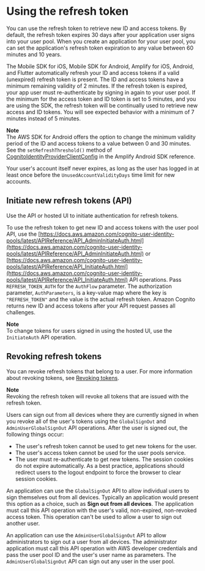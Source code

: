 # Using the refresh token<a name="amazon-cognito-user-pools-using-the-refresh-token"></a>

You can use the refresh token to retrieve new ID and access tokens\. By default, the refresh token expires 30 days after your application user signs into your user pool\. When you create an application for your user pool, you can set the application's refresh token expiration to any value between 60 minutes and 10 years\. 

The Mobile SDK for iOS, Mobile SDK for Android, Amplify for iOS, Android, and Flutter automatically refresh your ID and access tokens if a valid \(unexpired\) refresh token is present\. The ID and access tokens have a minimum remaining validity of 2 minutes\. If the refresh token is expired, your app user must re\-authenticate by signing in again to your user pool\. If the minimum for the access token and ID token is set to 5 minutes, and you are using the SDK, the refresh token will be continually used to retrieve new access and ID tokens\. You will see expected behavior with a minimum of 7 minutes instead of 5 minutes\.

**Note**  
The AWS SDK for Android offers the option to change the minimum validity period of the ID and access tokens to a value between 0 and 30 minutes\. See the `setRefreshThreshold()` method of [CognitoIdentityProviderClientConfig](https://github.com/aws-amplify/aws-sdk-android/blob/main/aws-android-sdk-cognitoidentityprovider/src/main/java/com/amazonaws/mobileconnectors/cognitoidentityprovider/util/CognitoIdentityProviderClientConfig.java) in the Amplify Android SDK reference\.

Your user's account itself never expires, as long as the user has logged in at least once before the `UnusedAccountValidityDays` time limit for new accounts\.

## Initiate new refresh tokens \(API\)<a name="amazon-cognito-user-pools-using-the-refresh-token_initiate-token"></a>

Use the API or hosted UI to initiate authentication for refresh tokens\.

To use the refresh token to get new ID and access tokens with the user pool API, use the [https://docs.aws.amazon.com/cognito-user-identity-pools/latest/APIReference/API_AdminInitiateAuth.html](https://docs.aws.amazon.com/cognito-user-identity-pools/latest/APIReference/API_AdminInitiateAuth.html) or [https://docs.aws.amazon.com/cognito-user-identity-pools/latest/APIReference/API_InitiateAuth.html](https://docs.aws.amazon.com/cognito-user-identity-pools/latest/APIReference/API_InitiateAuth.html) API operations\. Pass `REFRESH_TOKEN_AUTH` for the `AuthFlow` parameter\. The authorization parameter, `AuthParameters`, is a key\-value map where the key is `"REFRESH_TOKEN"` and the value is the actual refresh token\. Amazon Cognito returns new ID and access tokens after your API request passes all challenges\.

**Note**  
To change tokens for users signed in using the hosted UI, use the `InitiateAuth` API operation\.

## Revoking refresh tokens<a name="amazon-cognito-identity-user-pools-revoking-all-tokens-for-user"></a>

You can revoke refresh tokens that belong to a user\. For more information about revoking tokens, see [Revoking tokens](token-revocation.md)\. 

**Note**  
Revoking the refresh token will revoke all tokens that are issued with the refresh token\.

Users can sign out from all devices where they are currently signed in when you revoke all of the user's tokens using the `GlobalSignOut` and `AdminUserGlobalSignOut` API operations\. After the user is signed out, the following things occur:
+ The user's refresh token cannot be used to get new tokens for the user\.
+ The user's access token cannot be used for the user pools service\.
+ The user must re\-authenticate to get new tokens\. The session cookies do not expire automatically\. As a best practice, applications should redirect users to the logout endpoint to force the browser to clear session cookies\.

An application can use the `GlobalSignOut` API to allow individual users to sign themselves out from all devices\. Typically an application would present this option as a choice, such as **Sign out from all devices**\. The application must call this API operation with the user's valid, non\-expired, non\-revoked access token\. This operation can't be used to allow a user to sign out another user\.

An application can use the `AdminUserGlobalSignOut` API to allow administrators to sign out a user from all devices\. The administrator application must call this API operation with AWS developer credentials and pass the user pool ID and the user's user name as parameters\. The `AdminUserGlobalSignOut` API can sign out any user in the user pool\. 
